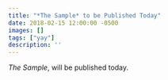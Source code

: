 ```yaml
---
title: "*The Sample* to be Published Today"
date: 2018-02-15 12:00:00 -0500
images: []
tags: ["yay"]
description: ''
---
```

_The Sample_, will be published today.
